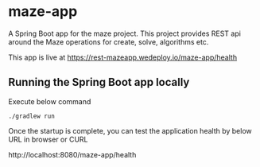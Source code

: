 # maze-app
A Spring Boot app for the maze project. This project provides REST api around the Maze operations for create, solve, algorithms etc.

This app is live at https://rest-mazeapp.wedeploy.io/maze-app/health

## Running the Spring Boot app locally
Execute below command
```
./gradlew run
```

Once the startup is complete, you can test the application health by below URL in browser or CURL

http://localhost:8080/maze-app/health
